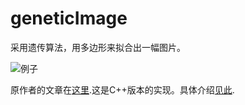 # geneticImage
采用遗传算法，用多边形来拟合出一幅图片。

![例子](http://li-shang.github.io/images/genetic/godiva.jpg)

原作者的文章在[这里](https://rogeralsing.com/2008/12/07/genetic-programming-evolution-of-mona-lisa/).这是C++版本的实现。具体介绍[见此](http://li-shang.github.io/2016/06/16/%E8%BF%9B%E5%8C%96%E5%87%BA%E6%9D%A5%E7%9A%84%E8%92%99%E5%A8%9C%E4%B8%BD%E8%8E%8E/).
